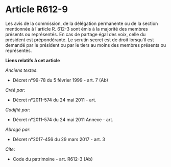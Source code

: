 # Article R612-9

Les avis de la commission, de la délégation permanente ou de la section mentionnée à l'article R. 612-3 sont émis à la
majorité des membres présents ou représentés. En cas de partage égal des voix, celle du président est prépondérante. Le
scrutin secret est de droit lorsqu'il est demandé par le président ou par le tiers au moins des membres présents ou
représentés.

**Liens relatifs à cet article**

_Anciens textes_:

  - Décret n°99-78 du 5 février 1999 - art. 7 (Ab)

_Créé par_:

  - Décret n°2011-574 du 24 mai 2011  - art.

_Codifié par_:

  - Décret n°2011-574 du 24 mai 2011 Annexe - art.

_Abrogé par_:

  - Décret n°2017-456 du 29 mars 2017 - art. 3

_Cite_:

  - Code du patrimoine - art. R612-3 (Ab)
